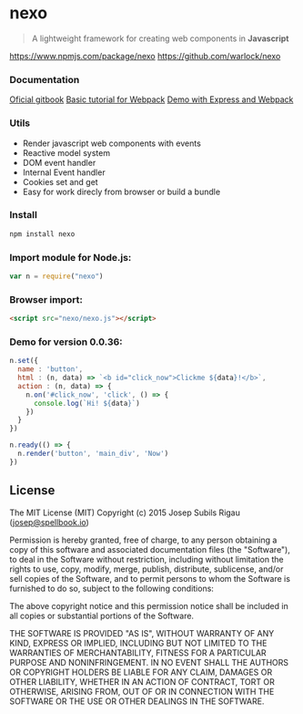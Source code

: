 # nexo
>A lightweight framework for creating web components in **Javascript**

https://www.npmjs.com/package/nexo
https://github.com/warlock/nexo

### Documentation
[Oficial gitbook](https://warlock.gitbooks.io/nexo)
[Basic tutorial for Webpack](https://warlock.gitbooks.io/nexo/component-loader.html)
[Demo with Express and Webpack](https://github.com/warlock/nexoDemo)

### Utils
* Render javascript web components with events
* Reactive model system
* DOM event handler
* Internal Event handler
* Cookies set and get
* Easy for work direcly from browser or build a bundle


### Install
```sh
npm install nexo
```

### Import module for Node.js:
```javascript
var n = require("nexo")
```

### Browser import:
```html
<script src="nexo/nexo.js"></script>
```

### Demo for version 0.0.36:
```javascript
n.set({
  name : 'button',
  html : (n, data) => `<b id="click_now">Clickme ${data}!</b>`,
  action : (n, data) => {
    n.on('#click_now', 'click', () => {
      console.log(`Hi! ${data}`)
    })
  }
})

n.ready(() => {
  n.render('button', 'main_div', 'Now')
})
```

## License
The MIT License (MIT)
Copyright (c) 2015 Josep Subils Rigau (josep@spellbook.io)

Permission is hereby granted, free of charge, to any person obtaining a copy of this software and associated documentation files (the "Software"), to deal in the Software without restriction, including without limitation the rights to use, copy, modify, merge, publish, distribute, sublicense, and/or sell copies of the Software, and to permit persons to whom the Software is furnished to do so, subject to the following conditions:

The above copyright notice and this permission notice shall be included in all copies or substantial portions of the Software.

THE SOFTWARE IS PROVIDED "AS IS", WITHOUT WARRANTY OF ANY KIND, EXPRESS OR IMPLIED, INCLUDING BUT NOT LIMITED TO THE WARRANTIES OF MERCHANTABILITY, FITNESS FOR A PARTICULAR PURPOSE AND NONINFRINGEMENT. IN NO EVENT SHALL THE AUTHORS OR COPYRIGHT HOLDERS BE LIABLE FOR ANY CLAIM, DAMAGES OR OTHER LIABILITY, WHETHER IN AN ACTION OF CONTRACT, TORT OR OTHERWISE, ARISING FROM, OUT OF OR IN CONNECTION WITH THE SOFTWARE OR THE USE OR OTHER DEALINGS IN THE SOFTWARE.
